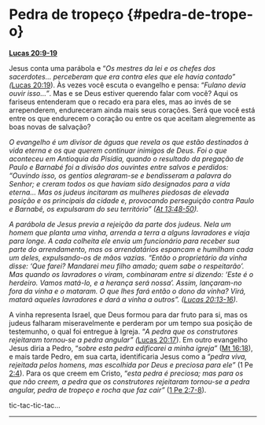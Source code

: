 # Pedra de tropeço {#pedra-de-trope-o}

[**Lucas 20:9-19**](http://bibliaonline.com.br/acf/lc/20/9-19)

Jesus conta uma parábola e “_Os mestres da lei e os chefes dos sacerdotes... perceberam que era contra eles que ele havia contado” (_[Lucas 20:19](http://bibliaonline.com.br/acf/lc/20/19)). Às vezes você escuta o evangelho e pensa: “_Fulano devia ouvir isso...”_. Mas e se Deus estiver querendo falar com você? Aqui os fariseus entenderam que o recado era para eles, mas ao invés de se arrependerem, endureceram ainda mais seus corações. Será que você está entre os que endurecem o coração ou entre os que aceitam alegremente as boas novas de salvação?

_O evangelho é um divisor de águas que revela os que estão destinados à vida eterna e os que querem continuar inimigos de Deus. Foi o que aconteceu em Antioquia da Pisídia, quando o resultado da pregação de Paulo e Barnabé foi a divisão dos ouvintes entre salvos e perdidos: “Ouvindo isso, os gentios alegraram-se e bendisseram a palavra do Senhor; e creram todos os que haviam sido designados para a vida eterna... Mas os judeus incitaram as mulheres piedosas de elevada posição e os principais da cidade e, provocando perseguição contra Paulo e Barnabé, os expulsaram do seu território” (_[_At 13:48-50_](http://bibliaonline.com.br/acf/atos/13/48-50)_)._

_A parábola de Jesus previa a rejeição da parte dos judeus. Nela um homem que planta uma vinha, arrenda a terra a alguns lavradores e viaja para longe. A cada colheita ele envia um funcionário para receber sua parte do arrendamento, mas os arrendatários espancam e humilham cada um deles, expulsando-os de mãos vazias. “Então o proprietário da vinha disse: ‘Que farei? Mandarei meu filho amado; quem sabe o respeitarão’. Mas quando os lavradores o viram, combinaram entre si dizendo: ‘Este é o herdeiro. Vamos matá-lo, e a herança será nossa’. Assim, lançaram-no fora da vinha e o mataram. O que lhes fará então o dono da vinha? Virá, matará aqueles lavradores e dará a vinha a outros”. (_[_Lucas 20:13-16_](http://bibliaonline.com.br/acf/lc/20/13-16)_)._

A vinha representa Israel, que Deus formou para dar fruto para si, mas os judeus falharam miseravelmente e perderam por um tempo sua posição de testemunho, o qual foi entregue à Igreja. “_A pedra que os construtores rejeitaram tornou-se a pedra angular” (_[Lucas 20:17](http://bibliaonline.com.br/acf/lc/20/17)). Em outro evangelho Jesus diria a Pedro, “_sobre esta pedra edificarei a minha igreja”_ ([Mt 16:18](http://bibliaonline.com.br/acf/mt/16/18)), e mais tarde Pedro, em sua carta, identificaria Jesus como a “_pedra viva, rejeitada pelos homens, mas escolhida por Deus e preciosa para ele”_ (1 Pe [2:4](http://bibliaonline.com.br/acf/1pe/2/4)). Para os que creem em Cristo, “_esta pedra é preciosa; mas para os que não creem, a pedra que os construtores rejeitaram tornou-se a pedra angular, pedra de tropeço e rocha que faz cair”_ ([1 Pe 2:7-8](http://bibliaonline.com.br/acf/1pe/2/7-8)).

tic-tac-tic-tac...

*****
